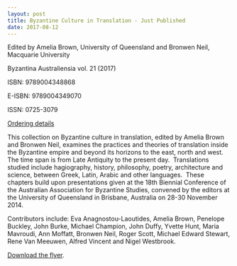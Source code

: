 ```yaml
---
layout: post
title: Byzantine Culture in Translation - Just Published
date: 2017-08-12
---
```


Edited by Amelia Brown, University of Queensland and Bronwen Neil,
Macquarie University




Byzantina Australiensia vol. 21 (2017)




ISBN: 9789004348868




E-ISBN: 9789004349070




ISSN: 0725-3079


[Ordering
details](http://www.aabs.org.au/byzaust/#orders "Byzantina Australiensia Publications")

This
collection on Byzantine culture in translation, edited by Amelia Brown
and Bronwen
Neil, examines the practices and theories of
translation inside the Byzantine empire and
beyond its horizons to
the east, north and west.  The time span is from Late Antiquity
to
the present day.  Translations studied include hagiography,
history, philosophy, poetry,
architecture and science, between
Greek, Latin, Arabic and other languages.  These
chapters build
upon presentations given at the 18th Biennial Conference of the
Australian
Association for Byzantine Studies, convened by the
editors at the University of
Queensland in Brisbane, Australia on
28-30 November 2014.

Contributors include: Eva
Anagnostou-Laoutides, Amelia Brown, Penelope Buckley, John
Burke,
Michael Champion, John Duffy, Yvette Hunt, Maria Mavroudi, Ann
Moffatt,
Bronwen Neil, Roger Scott, Michael Edward Stewart, Rene
Van Meeuwen, Alfred Vincent
and Nigel
Westbrook.

[Download the
flyer](http://www.aabs.org.au/wp-content/uploads/2017/08/byzantinecultureintranslation.pdf).
